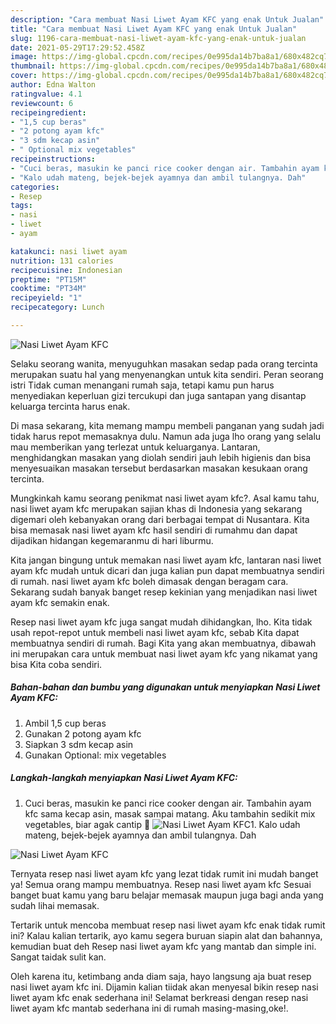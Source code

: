 ```yaml
---
description: "Cara membuat Nasi Liwet Ayam KFC yang enak Untuk Jualan"
title: "Cara membuat Nasi Liwet Ayam KFC yang enak Untuk Jualan"
slug: 1196-cara-membuat-nasi-liwet-ayam-kfc-yang-enak-untuk-jualan
date: 2021-05-29T17:29:52.458Z
image: https://img-global.cpcdn.com/recipes/0e995da14b7ba8a1/680x482cq70/nasi-liwet-ayam-kfc-foto-resep-utama.jpg
thumbnail: https://img-global.cpcdn.com/recipes/0e995da14b7ba8a1/680x482cq70/nasi-liwet-ayam-kfc-foto-resep-utama.jpg
cover: https://img-global.cpcdn.com/recipes/0e995da14b7ba8a1/680x482cq70/nasi-liwet-ayam-kfc-foto-resep-utama.jpg
author: Edna Walton
ratingvalue: 4.1
reviewcount: 6
recipeingredient:
- "1,5 cup beras"
- "2 potong ayam kfc"
- "3 sdm kecap asin"
- " Optional mix vegetables"
recipeinstructions:
- "Cuci beras, masukin ke panci rice cooker dengan air. Tambahin ayam kfc sama kecap asin, masak sampai matang. Aku tambahin sedikit mix vegetables, biar agak cantip 🌈"
- "Kalo udah mateng, bejek-bejek ayamnya dan ambil tulangnya. Dah"
categories:
- Resep
tags:
- nasi
- liwet
- ayam

katakunci: nasi liwet ayam 
nutrition: 131 calories
recipecuisine: Indonesian
preptime: "PT15M"
cooktime: "PT34M"
recipeyield: "1"
recipecategory: Lunch

---
```



![Nasi Liwet Ayam KFC](https://img-global.cpcdn.com/recipes/0e995da14b7ba8a1/680x482cq70/nasi-liwet-ayam-kfc-foto-resep-utama.jpg)

Selaku seorang wanita, menyuguhkan masakan sedap pada orang tercinta merupakan suatu hal yang menyenangkan untuk kita sendiri. Peran seorang istri Tidak cuman menangani rumah saja, tetapi kamu pun harus menyediakan keperluan gizi tercukupi dan juga santapan yang disantap keluarga tercinta harus enak.

Di masa  sekarang, kita memang mampu membeli panganan yang sudah jadi tidak harus repot memasaknya dulu. Namun ada juga lho orang yang selalu mau memberikan yang terlezat untuk keluarganya. Lantaran, menghidangkan masakan yang diolah sendiri jauh lebih higienis dan bisa menyesuaikan masakan tersebut berdasarkan masakan kesukaan orang tercinta. 



Mungkinkah kamu seorang penikmat nasi liwet ayam kfc?. Asal kamu tahu, nasi liwet ayam kfc merupakan sajian khas di Indonesia yang sekarang digemari oleh kebanyakan orang dari berbagai tempat di Nusantara. Kita bisa memasak nasi liwet ayam kfc hasil sendiri di rumahmu dan dapat dijadikan hidangan kegemaranmu di hari liburmu.

Kita jangan bingung untuk memakan nasi liwet ayam kfc, lantaran nasi liwet ayam kfc mudah untuk dicari dan juga kalian pun dapat membuatnya sendiri di rumah. nasi liwet ayam kfc boleh dimasak dengan beragam cara. Sekarang sudah banyak banget resep kekinian yang menjadikan nasi liwet ayam kfc semakin enak.

Resep nasi liwet ayam kfc juga sangat mudah dihidangkan, lho. Kita tidak usah repot-repot untuk membeli nasi liwet ayam kfc, sebab Kita dapat membuatnya sendiri di rumah. Bagi Kita yang akan membuatnya, dibawah ini merupakan cara untuk membuat nasi liwet ayam kfc yang nikamat yang bisa Kita coba sendiri.

<!--inarticleads1-->

##### Bahan-bahan dan bumbu yang digunakan untuk menyiapkan Nasi Liwet Ayam KFC:

1. Ambil 1,5 cup beras
1. Gunakan 2 potong ayam kfc
1. Siapkan 3 sdm kecap asin
1. Gunakan  Optional: mix vegetables




<!--inarticleads2-->

##### Langkah-langkah menyiapkan Nasi Liwet Ayam KFC:

1. Cuci beras, masukin ke panci rice cooker dengan air. Tambahin ayam kfc sama kecap asin, masak sampai matang. Aku tambahin sedikit mix vegetables, biar agak cantip 🌈
<img src="https://img-global.cpcdn.com/steps/62b62151a95647c7/160x128cq70/nasi-liwet-ayam-kfc-langkah-memasak-1-foto.jpg" alt="Nasi Liwet Ayam KFC">1. Kalo udah mateng, bejek-bejek ayamnya dan ambil tulangnya. Dah
<img src="https://img-global.cpcdn.com/steps/3cb808374070b928/160x128cq70/nasi-liwet-ayam-kfc-langkah-memasak-2-foto.jpg" alt="Nasi Liwet Ayam KFC">



Ternyata resep nasi liwet ayam kfc yang lezat tidak rumit ini mudah banget ya! Semua orang mampu membuatnya. Resep nasi liwet ayam kfc Sesuai banget buat kamu yang baru belajar memasak maupun juga bagi anda yang sudah lihai memasak.

Tertarik untuk mencoba membuat resep nasi liwet ayam kfc enak tidak rumit ini? Kalau kalian tertarik, ayo kamu segera buruan siapin alat dan bahannya, kemudian buat deh Resep nasi liwet ayam kfc yang mantab dan simple ini. Sangat taidak sulit kan. 

Oleh karena itu, ketimbang anda diam saja, hayo langsung aja buat resep nasi liwet ayam kfc ini. Dijamin kalian tiidak akan menyesal bikin resep nasi liwet ayam kfc enak sederhana ini! Selamat berkreasi dengan resep nasi liwet ayam kfc mantab sederhana ini di rumah masing-masing,oke!.

